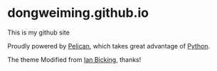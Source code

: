 dongweiming.github.io
=====================

This is my github site

Proudly powered by [Pelican](http://getpelican.com/), which takes great advantage of [Python](http://python.org/).

The theme Modified from [Ian Bicking](http://www.ianbicking.org/), thanks!
